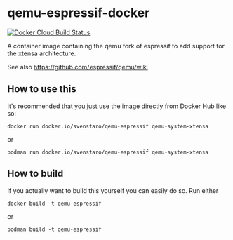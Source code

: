 # qemu-espressif-docker
[![Docker Cloud Build Status](https://img.shields.io/docker/cloud/build/svenstaro/qemu-espressif-docker)](https://cloud.docker.com/repository/docker/svenstaro/qemu-espressif/)

A container image containing the qemu fork of espressif to add support for the xtensa architecture.

See also https://github.com/espressif/qemu/wiki

## How to use this
It's recommended that you just use the image directly from Docker Hub like so:

    docker run docker.io/svenstaro/qemu-espressif qemu-system-xtensa

or

    podman run docker.io/svenstaro/qemu-espressif qemu-system-xtensa

## How to build
If you actually want to build this yourself you can easily do so.
Run either

    docker build -t qemu-espressif

or

    podman build -t qemu-espressif
